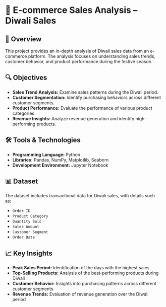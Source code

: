 # 🛒 E-commerce Sales Analysis – Diwali Sales

## 📖 Overview

This project provides an in-depth analysis of Diwali sales data from an e-commerce platform. The analysis focuses on understanding sales trends, customer behavior, and product performance during the festive season.

## 🔍 Objectives

- **Sales Trend Analysis:** Examine sales patterns during the Diwali period.
- **Customer Segmentation:** Identify purchasing behaviors across different customer segments.
- **Product Performance:** Evaluate the performance of various product categories.
- **Revenue Insights:** Analyze revenue generation and identify high-performing products.

## 🛠 Tools & Technologies

- **Programming Language:** Python
- **Libraries:** Pandas, NumPy, Matplotlib, Seaborn
- **Development Environment:** Jupyter Notebook

## 📊 Dataset

The dataset includes transactional data for Diwali sales, with details such as:

- `Order ID`
- `Product Category`
- `Quantity Sold`
- `Sales Amount`
- `Customer Segment`
- `Order Date`

## 📈 Key Insights

- **Peak Sales Period:** Identification of the days with the highest sales
- **Top-Selling Products:** Analysis of the best-performing products during Diwali
- **Customer Behavior:** Insights into purchasing patterns across different customer segments
- **Revenue Trends:** Evaluation of revenue generation over the Diwali period
